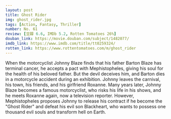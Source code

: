 ```yaml
---
layout: post 
title: Ghost Rider
img: ghost_rider.jpg
tags: [Action, Fantasy, Thriller]
number: No. 61
review: [豆瓣 6.6, IMDb 5.2, Rotten Tomatoes 26%]
douban_link: https://movie.douban.com/subject/1482077/
imdb_link: https://www.imdb.com/title/tt0259324/
rotten_link: https://www.rottentomatoes.com/m/ghost_rider
---
```


When the motorcyclist Johnny Blaze finds that his father Barton Blaze has terminal cancer, he accepts a pact with Mephistopheles, giving his soul for the health of his beloved father. But the devil deceives him, and Barton dies in a motorcycle accident during an exhibition. Johnny leaves the carnival, his town, his friends, and his girlfriend Roxanne. Many years later, Johnny Blaze becomes a famous motorcyclist, who risks his life in his shows, and he meets Roxanne again, now a television reporter. However, Mephistopheles proposes Johnny to release his contract if he become the "Ghost Rider" and defeat his evil son Blackheart, who wants to possess one thousand evil souls and transform hell on Earth.